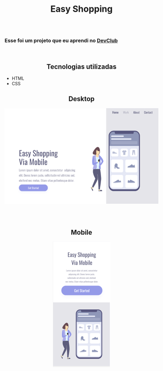 <h1 align="center">Easy Shopping</h1>
<br>
<br>
<h3> Esse foi um projeto que eu aprendi no <a href="https://aulas.devclub.com.br/members/home">DevClub</a></h3>
<br>
<h2 align="center">Tecnologias utilizadas</h2>
<ul>
  <li>HTML</li>
  <li>CSS</li>
</ul>
<h2 align="center">Desktop</h2>
<p align="center">
<img src="https://github.com/yanvictor-santos/Easy-shopping/blob/main/assets/Easy-shopping-desktop.png?raw=true">
</p>

<br>
<br>
<h2 align="center">Mobile</h2>
<p align="center">
  <img src="https://github.com/yanvictor-santos/Easy-shopping/blob/main/assets/Easy-shopping-mobile.png?raw=true">
</p>

